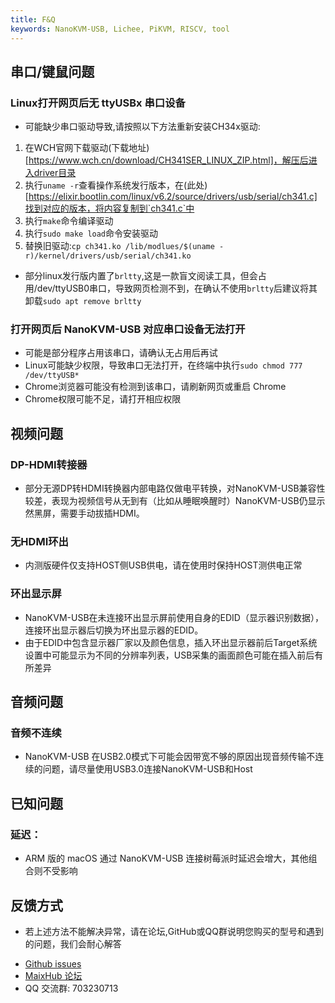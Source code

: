 ```yaml
---
title: F&Q
keywords: NanoKVM-USB, Lichee, PiKVM, RISCV, tool
---
```


## 串口/键鼠问题

### Linux打开网页后无 ttyUSBx 串口设备

+ 可能缺少串口驱动导致,请按照以下方法重新安装CH34x驱动:

1. 在WCH官网下载驱动(下载地址)[https://www.wch.cn/download/CH341SER_LINUX_ZIP.html]，解压后进入driver目录
2. 执行`uname -r`查看操作系统发行版本，在(此处)[https://elixir.bootlin.com/linux/v6.2/source/drivers/usb/serial/ch341.c]找到对应的版本，将内容复制到`ch341.c`中
3. 执行`make`命令编译驱动
4. 执行`sudo make load`命令安装驱动
5. 替换旧驱动:`cp ch341.ko /lib/modlues/$(uname -r)/kernel/drivers/usb/serial/ch341.ko`

+ 部分linux发行版内置了`brltty`,这是一款盲文阅读工具，但会占用/dev/ttyUSB0串口，导致网页检测不到，在确认不使用`brltty`后建议将其卸载`sudo apt remove brltty`

### 打开网页后 NanoKVM-USB 对应串口设备无法打开

+ 可能是部分程序占用该串口，请确认无占用后再试
+ Linux可能缺少权限，导致串口无法打开，在终端中执行`sudo chmod 777 /dev/ttyUSB*`
+ Chrome浏览器可能没有检测到该串口，请刷新网页或重启 Chrome
+ Chrome权限可能不足，请打开相应权限

## 视频问题

### DP-HDMI转接器

+ 部分无源DP转HDMI转换器内部电路仅做电平转换，对NanoKVM-USB兼容性较差，表现为视频信号从无到有（比如从睡眠唤醒时）NanoKVM-USB仍显示然黑屏，需要手动拔插HDMI。

### 无HDMI环出

+ 内测版硬件仅支持HOST侧USB供电，请在使用时保持HOST测供电正常

### 环出显示屏

+ NanoKVM-USB在未连接环出显示屏前使用自身的EDID（显示器识别数据），连接环出显示器后切换为环出显示器的EDID。
+ 由于EDID中包含显示器厂家以及颜色信息，插入环出显示器前后Target系统设置中可能显示为不同的分辨率列表，USB采集的画面颜色可能在插入前后有所差异

## 音频问题

### 音频不连续

+ NanoKVM-USB 在USB2.0模式下可能会因带宽不够的原因出现音频传输不连续的问题，请尽量使用USB3.0连接NanoKVM-USB和Host

## 已知问题

### 延迟：

+ ARM 版的 macOS 通过 NanoKVM-USB 连接树莓派时延迟会增大，其他组合则不受影响

## 反馈方式

+ 若上述方法不能解决异常，请在论坛,GitHub或QQ群说明您购买的型号和遇到的问题，我们会耐心解答

- [Github issues](https://github.com/sipeed/NanoKVM)
- [MaixHub 论坛](https://maixhub.com/discussion/nanokvm)
- QQ 交流群: 703230713